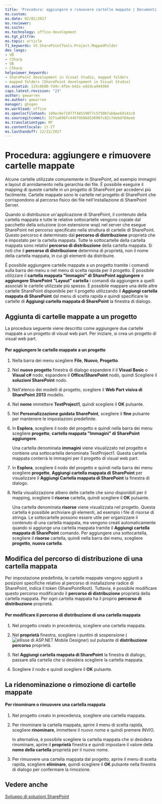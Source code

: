 ```yaml
---
title: 'Procedura: aggiungere e rimuovere cartelle mappate | Documenti Microsoft'
ms.custom: 
ms.date: 02/02/2017
ms.reviewer: 
ms.suite: 
ms.technology: office-development
ms.tgt_pltfrm: 
ms.topic: article
f1_keywords: VS.SharePointTools.Project.MappedFolder
dev_langs:
- VB
- CSharp
- VB
- CSharp
helpviewer_keywords:
- SharePoint development in Visual Studio, mapped folders
- mapped folders [SharePoint development in Visual Studio]
ms.assetid: 115c8b00-7d4c-4fbe-b42c-e82dca944504
caps.latest.revision: "23"
author: gewarren
ms.author: gewarren
manager: ghogen
ms.workload: office
ms.openlocfilehash: 1d9ec0e71977f48519077c5f50bfab0ae69141c0
ms.sourcegitcommit: 32f1a690fc445f9586d53698fc82c7debd784eeb
ms.translationtype: MT
ms.contentlocale: it-IT
ms.lasthandoff: 12/22/2017
---
```

# <a name="how-to-add-and-remove-mapped-folders"></a>Procedura: aggiungere e rimuovere cartelle mappate
  Alcune cartelle utilizzate comunemente in SharePoint, ad esempio immagini e layout di annidamento nella gerarchia dei file. È possibile eseguire il mapping di queste cartelle in un progetto di SharePoint per accedervi più facilmente. Cartelle mappate sono le cartelle nel progetto di SharePoint che corrispondono al percorso fisico dei file nell'installazione di SharePoint Server.  
  
 Quando si distribuisce un'applicazione di SharePoint, il contenuto della cartella mappata e tutte le relative sottocartelle vengono copiate dal pacchetto della soluzione (con estensione wsp) nel server che esegue SharePoint nel percorso specificato nella struttura di cartelle di SharePoint. Questo percorso è determinato dal **percorso di distribuzione** proprietà che è impostato per la cartella mappata. Tutte le sottocartelle della cartella mappata sono relativi **percorso di distribuzione** della cartella mappata. Si noti che il **percorso di distribuzione** determina di proprietà, non il nome della cartella mappata, in cui gli elementi da distribuire.  
  
 È possibile aggiungere cartelle mappate a un progetto tramite i comandi sulla barra dei menu o nel menu di scelta rapida per il progetto. È possibile utilizzare il **cartella mappata "Immagini" di SharePoint aggiungere** e **aggiungere SharePoint "Layout" cartella** i comandi da aggiungere a quelli associati le cartelle utilizzate più spesso. È possibile mappare una delle altre cartelle SharePoint disponibile per il progetto utilizzando il **Aggiungi cartella mappata di SharePoint** dal menu di scelta rapida e quindi specificare le cartelle di **Aggiungi cartella mappata di SharePoint** la finestra di dialogo.  
  
## <a name="adding-mapped-folders-to-a-project"></a>Aggiunta di cartelle mappate a un progetto  
 La procedura seguente viene descritto come aggiungere due cartelle mappate a un progetto di visual web part. Per iniziare, si crea un progetto di visual web part.  
  
#### <a name="to-add-mapped-folders-to-a-project"></a>Per aggiungere le cartelle mappate a un progetto  
  
1.  Nella barra dei menu scegliere **File**, **Nuovo**, **Progetto**.  
  
2.  Nel **nuovo progetto** finestra di dialogo espandere il il **Visual Basic** o **Visual c#** nodo, espandere il **Office/SharePoint** nodo, quindi Scegliere il **soluzioni SharePoint** nodo.  
  
3.  Nell'elenco dei modelli di progetto, scegliere il **Web Part visiva di SharePoint 2013** modello.  
  
4.  Nel **nome** immettere **TestProject1**, quindi scegliere il **OK** pulsante.  
  
5.  Nel **Personalizzazione guidata SharePoint**, scegliere il **fine** pulsante per mantenere le impostazioni predefinite.  
  
6.  In **Esplora**, scegliere il nodo del progetto e quindi nella barra dei menu scegliere **progetto**, **cartella mappata "Immagini" di SharePoint aggiungere**.  
  
     Una cartella denominata **immagini** viene visualizzato nel progetto e contiene una sottocartella denominata TestProject1. Questa cartella mappata conterrà le immagini per il progetto di visual web part.  
  
7.  In **Esplora**, scegliere il nodo del progetto e quindi nella barra dei menu scegliere **progetto**, **Aggiungi cartella mappata di SharePoint** per visualizzare il **Aggiungi Cartella mappata di SharePoint** la finestra di dialogo.  
  
8.  Nella visualizzazione albero delle cartelle che sono disponibili per il mapping, scegliere il **risorse** cartella, quindi scegliere il **OK** pulsante.  
  
     Una cartella denominata **risorse** viene visualizzata nel progetto. Questa cartella è possibile archiviare gli elementi, ad esempio i file di risorse di stringa. Le sottocartelle possono essere utile per organizzare il contenuto di una cartella mappata, ma vengono creati automaticamente quando si aggiunge una cartella mappata tramite il **Aggiungi cartella mappata di SharePoint** comando. Per aggiungere una sottocartella, scegliere il **risorse** cartella, quindi nella barra dei menu, scegliere **progetto**, **nuova cartella**.  
  
## <a name="changing-the-deployment-location-of-a-mapped-folder"></a>Modifica del percorso di distribuzione di una cartella mappata  
 Per impostazione predefinita, le cartelle mappate vengono aggiunti a posizioni specifiche relativo al percorso di installazione radice di SharePoint, indica il token {SharePointRoot}. Tuttavia, è possibile modificare questo percorso modificando il **percorso di distribuzione** proprietà della cartella mappata. Per ogni cartella mappata ha il proprio **percorso di distribuzione** proprietà.  
  
#### <a name="to-change-the-deployment-location-of-a-mapped-folder"></a>Per modificare il percorso di distribuzione di una cartella mappata  
  
1.  Nel progetto creato in precedenza, scegliere una cartella mappata.  
  
2.  Nel **proprietà** finestra, scegliere i puntini di sospensione (![ellisse di ASP.NET Mobile Designer](../sharepoint/media/mwellipsis.gif "ellisse di ASP.NET Mobile Designer")) sul pulsante di **distribuzione percorso** proprietà.  
  
3.  Nel **Aggiungi cartella mappata di SharePoint** la finestra di dialogo, passare alla cartella che si desidera scegliere la cartella mappata.  
  
4.  Scegliere il nodo e quindi scegliere il **OK** pulsante.  
  
## <a name="renaming-or-removing-mapped-folders"></a>La ridenominazione o rimozione di cartelle mappate  
  
#### <a name="to-rename-or-remove-a-mapped-folder"></a>Per rinominare o rimuovere una cartella mappata  
  
1.  Nel progetto creato in precedenza, scegliere una cartella mappata.  
  
2.  Per rinominare la cartella mappata, aprire il menu di scelta rapida, scegliere **rinominare**, immettere il nuovo nome e quindi premere INVIO.  
  
     In alternativa, è possibile scegliere la cartella mappata che si desidera rinominare, aprire il **proprietà** finestra e quindi impostare il valore della **nome della cartella** proprietà per il nuovo nome.  
  
3.  Per rimuovere una cartella mappata dal progetto, aprire il menu di scelta rapida, scegliere **eliminare**, quindi scegliere il **OK** pulsante nella finestra di dialogo per confermare la rimozione.  
  
## <a name="see-also"></a>Vedere anche  
 [Sviluppo di soluzioni SharePoint](../sharepoint/developing-sharepoint-solutions.md)  
  
  